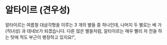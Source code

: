 # 알타이르 (견우성)

알타이르는 여름철 대삼각형을 이루는 3 개의 별들 중 하나인데, 나머지 두 별로는 베
가 (직녀성) 과 데네브가 되겠습니다. 다른 많은 별들처럼, 알타이르는 매우 빨리 자
전을 하는 탓에 적도 부근이 팽창하고 있지요!",
